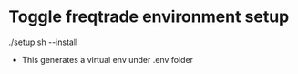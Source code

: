 # Toggle freqtrade environment setup
./setup.sh --install
- This generates a virtual env under .env folder

